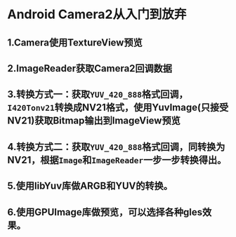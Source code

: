 Android Camera2从入门到放弃
=======

1.Camera使用TextureView预览
-------  

2.ImageReader获取Camera2回调数据
-------  

3.转换方式一：获取`YUV_420_888`格式回调，`I420Tonv21`转换成NV21格式，使用YuvImage(只接受NV21)获取Bitmap输出到ImageView预览
-------  

4.转换方式二：获取`YUV_420_888`格式回调，同转换为NV21，根据`Image`和`ImageReader`一步一步转换得出。
-------  

5.使用libYuv库做ARGB和YUV的转换。
-------  

6.使用GPUImage库做预览，可以选择各种gles效果。
-------  
